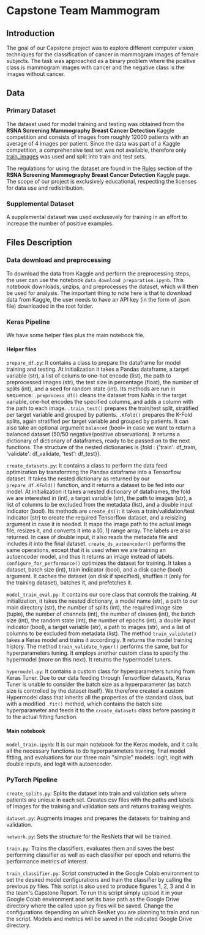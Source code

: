# Capstone Team Mammogram

## Introduction

The goal of our Capstone project was to explore different computer vision techniques for the classification of cancer in mammogram images of female subjects. The task was approached as a binary problem where the positive class is mammogram images with cancer and the negative class is the images without cancer. 

## Data

### Primary Dataset

The dataset used for model training and testing was obtained from the **RSNA Screening Mammography Breast Cancer Detection** Kaggle competition and consists of images from roughly 12000 patients with an average of 4 images per patient. Since the data was part of a Kaggle competition, a comprehensive test set was not available, therefore only [train_images](https://www.kaggle.com/competitions/rsna-breast-cancer-detection/data?select=train_images) was used and split into train and test sets.

The regulations for using the dataset are found in the [Rules](https://www.kaggle.com/competitions/rsna-breast-cancer-detection/rules) section of the **RSNA Screening Mammography Breast Cancer Detection** Kaggle page. The scope of our project is exclusively educational, respecting the licenses for data use and redistribution.

### Supplemental Dataset

A supplemental dataset was used exclusevely for training in an effort to increase the number of positive examples. 

## Files Description

### Data download and preprocessing

To download the data from Kaggle and perform the preprocessing steps, the user can use the notebook `data_download_preparation.ipynb`. This notebook downloads, unzips, and preprocesses the dataset, which will then be used for analysis. The important thing to note here is that to download data from Kaggle, the user needs to have an API key (in the form of .json file) downloaded in the root folder. 

### Keras Pipeline

We have some helper files plus the main notebook file. 

#### Helper files

`prepare_df.py`: It contains a class to prepare the dataframe for model training and testing. At initialization it takes a Pandas dataframe, a target variable (str), a list of colums to one-hot encode (list), the path to preprocessed images (str), the test size in percentage (float), the number of splits (int), and a seed for random state (int). Its methods are run in sequence: `.preprocess_df()` cleans the dataset from NaNs in the target variable, one-hot encodes the specified columns, and adds a column with the path to each image. `.train_test()` prepares the train/test split, stratified per target variable and grouped by patients. `.KFold()` prepares the K-Fold splits, again stratified per target variable and grouped by patients. It can also take an optional argument `balanced` (bool= in case we want to return a balanced dataset (50/50 negative/positive observations). It returns a dictionary of dictionary of dataframes, ready to be passed on to the next functions. The structure of the nested dictionaries is {fold : {'train': df_train, 'validate': df_validate, 'test': df_test}}.

`create_datasets.py`: It contains a class to perform the data feed optimization by transforming the Pandas dataframe into a Tensorflow dataset. It takes the nested dictionary as returned by our `prepare_df.KFold()` function, and it returns a dataset to be fed into our model. At initialization it takes a nested dictionary of dataframes, the fold we are interested in (int), a target variable (str), the path to images (str), a list of columns to be excluded from the metadata (list), and a double input indicator (bool). Its methods are `create_ds()`: it takes a train/validation/test indicator (str) to create the required Tensorflow dataset, and a reisizing argument in case it is needed. It maps the image path to the actual image file, resizes it, and converts it into a [0, 1] range array. The labels are also returned. In case of double input, it also reads the metadata file and includes it into the final dataset. `create_ds_autoencoder()` performs the same operations, except that it is used when we are training an autoencoder model, and thus it returns an image instead of labels. `configure_for_performance()` optimizes the dataset for training. It takes a dataset, batch size (int), train indicator (bool), and a disk cache (bool) argument. It caches the dataset (on disk if specified), shuffles it (only for the training dataset), batches it, and prefetches it.

`model_train_eval.py`: It contains our core class that controls the training. At initialization, it takes the nested dictionary, a model name (str), a path to our main directory (str), the number of splits (int), the required image size (tuple), the number of channels (int), the number of classes (int), the batch size (int), the random state (int), the number of epochs (int), a double input indicator (bool), a target variable (str), a path to images (str), and a list of columns to be excluded from metadata (list). The method `train_validate()` takes a Keras model and trains it accordingly. It returns the model training history. The method `train_validate_hyper()` performs the same, but for hyperparameters tuning. It employs another custom class to specify the hypermodel (more on this next). It returns the hypermodel tuners. 

`hypermodel.py`: It contains a custom class for hyperparameters tuning from Keras Tuner. Due to our data feeding through Tensorflow datasets, Keras Tuner is unable to consider the batch size as a hyperparameter (as batch size is controlled by the dataset itself). We therefore created a custom Hypermodel class that inherits all the properties of the standard class, but with a modified `.fit()` method, which contains the batch size hyperparameter and feeds it to the `create_datasets` class before passing it to the actual fitting function.

#### Main notebook

`model_train.ipynb`: It is our main notebook for the Keras models, and it calls all the necessary functions to do hyperparameters training, final model fitting, and evaluations for our three main "simple" models: logit, logit with double inputs, and logit with autoencoder. 

### PyTorch Pipeline

`create_splits.py`: Splits the dataset into train and validation sets where patients are unique in each set. Creates csv files with the paths and labels of images for the training and validation sets and returns training weights.

`dataset.py`: Augments images and prepares the datasets for training and validation.

`network.py`: Sets the structure for the ResNets that will be trained. 

`train.py`: Trains the classifiers, evaluates them and saves the best performing classifier as well as each classifier per epoch and returns the performance metrics of interest. 

`train_classifier.py`: Script constructed in the Google Colab environment to set the desired model configurations and train the classifier by calling the previous py files. This script is also used to produce figures 1, 2, 3 and 4 in the team's Capstone Report. To run this script simply upload it in your Google Colab environment and set its base path as the Google Drive directory where the called upon py files will be saved. Change the configurations depending on which ResNet you are planning to train and run the script. Models and metrics will be saved in the indicated Google Drive directory. 
